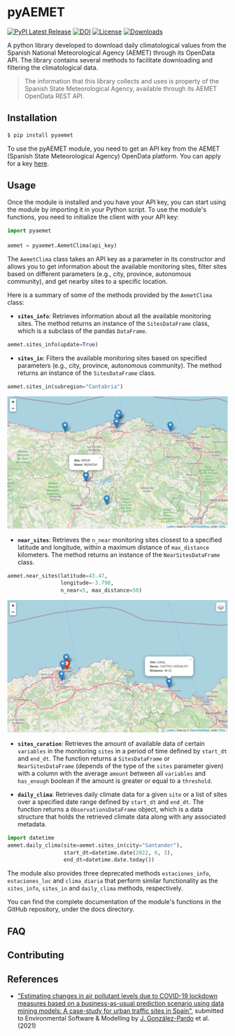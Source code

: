 # pyAEMET


[![PyPI Latest Release](https://img.shields.io/pypi/v/pyaemet.svg)](https://pypi.org/project/pyaemet/)
[![DOI](https://zenodo.org/badge/DOI/10.5281/zenodo.5655307.svg)](https://doi.org/10.5281/zenodo.5655307)
[![License](https://img.shields.io/pypi/l/pandas.svg)](https://github.com/jaimedgp/pyAEMET/blob/main/LICENSE)
[![Downloads](https://static.pepy.tech/personalized-badge/pyaemet?period=month&units=international_system&left_color=gray&right_color=orange&left_text=PyPI%20downloads%20per%20month)](https://pepy.tech/project/pyaemet)

A python library developed to download daily climatological values from the Spanish National
Meteorological Agency (AEMET) through its OpenData API. The library contains several methods
to facilitate downloading and filtering the climatological data.

> The information that this library collects and uses is property of the Spanish State
> Meteorological Agency, available through its AEMET OpenData REST API.


## Installation
``` bash
$ pip install pyaemet
```
To use the pyAEMET module, you need to get an API key from the AEMET (Spanish State Meteorological
Agency) OpenData platform. You can apply for a key [here](https://opendata.aemet.es/centrodedescargas/altaUsuario).

## Usage

Once the module is installed and you have your API key, you can start using the module by
importing it in your Python script. To use the module's functions, you need to initialize
the client with your API key:

```python
import pyaemet

aemet = pyaemet.AemetClima(api_key)
```

The `AemetClima` class takes an API key as a parameter in its constructor and allows you to get
information about the available monitoring sites, filter sites based on different parameters
(e.g., city, province, autonomous community), and get nearby sites to a specific location.

Here is a summary of some of the methods provided by the `AemetClima` class:

* **`sites_info`**: Retrieves information about all the available monitoring sites. The method
returns an instance of the `SitesDataFrame` class, which is a subclass of the pandas `DataFrame`.
```python
aemet.sites_info(update=True)
```

* **`sites_in`**: Filters the available monitoring sites based on specified parameters
(e.g., city, province, autonomous community). The method returns an instance of the `SitesDataFrame` class.
```python
aemet.sites_in(subregion="Cantabria")
```
![image](https://github.com/Jaimedgp/pyAEMET/raw/main/docs/screenshots/sites_cantabria.png)

* **`near_sites`**: Retrieves the ``n_near`` monitoring sites closest to a specified latitude and longitude,
within a maximum distance of `max_distance` kilometers. The method returns an instance of the
`NearSitesDataFrame` class.
```python
aemet.near_sites(latitude=43.47,
                 longitude=-3.798,
                 n_near=5, max_distance=50)
```
![image](https://github.com/Jaimedgp/pyAEMET/raw/main/docs/screenshots/near_sites.png)

* **`sites_curation`**: Retrieves the amount of available data of certain `variables` in the monitoring `sites` in a period of time defined by
    `start_dt` and `end_dt`. The function returns a `SitesDataFrame` or `NearSitesDataFrame` (depends of the type of the `sites` parameter given)
    with a column with the average `amount` between all `variables` and `has_enough` boolean if the amount is greater or equal to a `threshold`.

* **`daily_clima`**: Retrieves daily climate data for a given ``site`` or a list of sites over a
specified date range defined by `start_dt` and `end_dt`. The function returns a
`ObservationsDataFrame` object, which is a data structure that holds the retrieved climate data
along with any associated metadata.
```python
import datetime
aemet.daily_clima(site=aemet.sites_in(city="Santander"),
                  start_dt=datetime.date(2022, 6, 3),
                  end_dt=datetime.date.today())
```

The module also provides three deprecated methods `estaciones_info`, `estaciones_loc` and `clima_diaria`
that perform similar functionality as the `sites_info`, `sites_in` and `daily_clima` methods, respectively.

You can find the complete documentation of the module's functions in the GitHub repository,
under the docs directory.

## FAQ
## Contributing
## References
* ["Estimating changes in air pollutant levels due to COVID-19 lockdown measures based on a business-as-usual prediction scenario using data mining models: A case-study for urban traffic sites in Spain"](https://doi.org/10.1016/j.scitotenv.2022.153786), submitted to Environmental Software & Modelling by [J. González-Pardo](https://orcid.org/0000-0001-7268-9933) et al. (2021)

